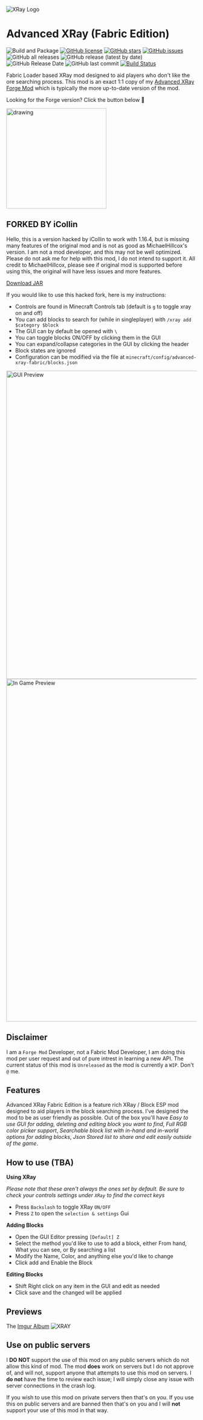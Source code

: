 ![XRay Logo](.github/assets/xray-fabric-logo.svg)

# Advanced XRay (Fabric Edition)

![Build and Package](https://github.com/MichaelHillcox/XRay-Mod/workflows/Build%20and%20Package/badge.svg)
[![GitHub license](https://img.shields.io/github/license/iCollin/XRay-Fabric)](https://github.com/iCollin/XRay-Fabric/blob/main/LICENSE)
[![GitHub stars](https://img.shields.io/github/stars/iCollin/XRay-Fabric)](https://github.com/iCollin/XRay-Fabric/stargazers)
[![GitHub issues](https://img.shields.io/github/issues/iCollin/XRay-Fabric)](https://github.com/iCollin/XRay-Fabric/issues)
![GitHub all releases](https://img.shields.io/github/downloads/iCollin/xray-Fabric/total)
![GitHub release (latest by date)](https://img.shields.io/github/v/release/iCollin/xray-Fabric)
![GitHub Release Date](https://img.shields.io/github/release-date/iCollin/xray-Fabric)
![GitHub last commit](https://img.shields.io/github/last-commit/iCollin/xray-Fabric)
[![Build Status](https://ci.mikey.pro/buildStatus/icon?job=XRay-Fabric%2Fmain)](https://ci.mikey.pro/job/XRay-Fabric/job/main/)

Fabric Loader based XRay mod designed to aid players who don't like the ore searching process. This mod is an exact 1:1 copy of my [Advanced XRay Forge Mod](https://github.com/MichaelHillcox/XRay-Mod/) which is typically the more up-to-date version of the mod.

Looking for the Forge version? Click the button below :tada:

<a href="https://github.com/michaelhillcox/xray-mod"><img src=".github/assets/xray-forge-badge.svg" alt="drawing" width="265"/>
</a>

## FORKED BY iCollin

Hello, this is a version hacked by iCollin to work with 1.16.4, but is missing many features of the original mod and is not as good as MichaelHillcox's version.
I am not a mod developer, and this may not be well optimized. Please do not ask me for help with this mod, I do not intend to support it.
All credit to MichaelHillcox, please see if original mod is supported before using this, the original will have less issues and more features.

[Download JAR](https://github.com/iCollin/XRay-Fabric/releases/download/release%2F2/advanced-xray-fabric-1.0.0.jar)

If you would like to use this hacked fork, here is my instructions:

- Controls are found in Minecraft Controls tab (default is `g` to toggle xray on and off)
- You can add blocks to search for (while in singleplayer) with `/xray add $category $block`
- The GUI can by default be opened with `\`
- You can toggle blocks ON/OFF by clicking them in the GUI
- You can expand/collapse categories in the GUI by clicking the header
- Block states are ignored
- Configuration can be modified via the file at `minecraft/config/advanced-xray-fabric/blocks.json`

<img width="814" alt="GUI Preview" src="https://user-images.githubusercontent.com/12716076/106363799-b69bb000-62f8-11eb-94e9-b0d1d6f8c32d.png">
<img width="905" alt="In Game Preview" src="https://user-images.githubusercontent.com/12716076/106363809-ca471680-62f8-11eb-9bd6-bc421d944b1f.png">


## Disclaimer
I am a `Forge Mod` Developer, not a Fabric Mod Developer, I am doing this mod per user request and out of pure intrest in learning a new API. The current status of this mod is `Unreleased` as the mod is currently a `WIP`. Don't `@` me.

## Features
Advanced XRay Fabric Edition is a feature rich XRay / Block ESP mod designed to aid players in the block searching process. I've designed the mod to be as user friendly as possible. Out of the box you'll have *Easy to use GUI for adding, deleting and editing block you want to find*, *Full RGB color picker support*, *Searchable block list with in-hand and in-world options for adding blocks*, *Json Stored list to share and edit easily outside of the game*.

## How to use (TBA)

**Using XRay**

*Please note that these aren't always the ones set by default. Be sure to check your controls settings under `XRay` to find the correct keys*

- Press `Backslash` to toggle XRay `ON/OFF`
- Press `Z` to open the `selection & settings` Gui 

**Adding Blocks**

- Open the GUI Editor pressing `[Default] Z`
- Select the method you'd like to use to add a block, either From hand, What you can see, or By searching a list
- Modify the Name, Color, and anything else you'd like to change
- Click add and Enable the Block

**Editing Blocks**

- Shift Right click on any item in the GUI and edit as needed
- Click save and the changed will be applied

## Previews

The [Imgur Album](http://imgur.com/a/23dX5)
![XRAY](http://i.imgur.com/N3KOEaE.png)

## Use on public servers

I **DO NOT** support the use of this mod on any public servers which do not allow this kind of mod. The mod **does** work on servers but I do not approve of, and will not, support anyone that attempts to use this mod on servers. I **do not** have the time to review each issue; I will simply close any issue with server connections in the crash log. 

If you wish to use this mod on private servers then that's on you. If you use this on public servers and are banned then that's on you and I will **not** support your use of this mod in that way. 
